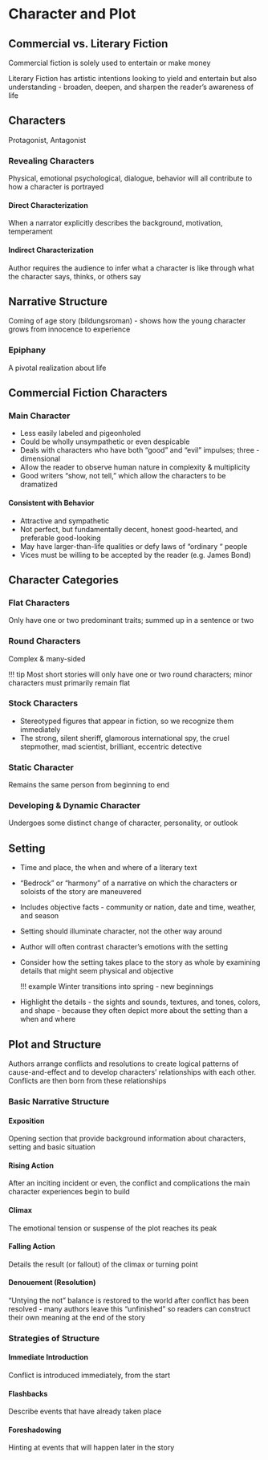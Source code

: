 # Character and Plot

## Commercial vs. Literary Fiction

Commercial fiction is solely used to entertain or make money

Literary Fiction has artistic intentions looking to yield and entertain but also understanding - broaden, deepen, and
sharpen the reader’s awareness of life

## Characters

Protagonist, Antagonist

### Revealing Characters

Physical, emotional psychological, dialogue, behavior will all contribute to how a character is portrayed

#### Direct Characterization

When a narrator explicitly describes the background, motivation, temperament

#### Indirect Characterization

Author requires the audience to infer what a character is like through what the character says, thinks, or others say

## Narrative Structure

Coming of age story (bildungsroman) - shows how the young character grows from innocence to experience

### Epiphany

A pivotal realization about life

## Commercial Fiction Characters

### Main Character

- Less easily labeled and pigeonholed
- Could be wholly unsympathetic or even despicable
- Deals with characters who have both “good” and “evil” impulses; three -dimensional
- Allow the reader to observe human nature in complexity & multiplicity
- Good writers “show, not tell,” which allow the characters to be dramatized

#### Consistent with Behavior

- Attractive and sympathetic
- Not perfect, but fundamentally decent, honest good-hearted, and preferable good-looking
- May have larger-than-life qualities or defy laws of “ordinary “ people
- Vices must be willing to be accepted by the reader (e.g. James Bond)

## Character Categories

### Flat Characters

Only have one or two predominant traits; summed up in a sentence or two

### Round Characters

Complex & many-sided

!!! tip
    Most short stories will only have one or two round characters; minor characters must primarily remain flat

### Stock Characters

- Stereotyped figures that appear in fiction, so we recognize them immediately
- The strong, silent sheriff, glamorous international spy, the cruel stepmother, mad scientist, brilliant, eccentric
  detective

### Static Character

Remains the same person from beginning to end

### Developing & Dynamic Character

Undergoes some distinct change of character, personality, or outlook

## Setting
- Time and place, the when and where of a literary text
- “Bedrock” or “harmony” of a narrative on which the characters or soloists of the story are maneuvered
- Includes objective facts - community or nation, date and time, weather, and season
- Setting should illuminate character, not the other way around
- Author will often contrast character’s emotions with the setting
- Consider how the setting takes place to the story as whole by examining details that might seem physical and objective

    !!! example
        Winter transitions into  spring - new beginnings

- Highlight the details - the sights and sounds, textures, and tones, colors, and shape - because they often depict more about the setting than a when and where

## Plot and Structure

Authors arrange conflicts and resolutions to create logical patterns of cause-and-effect and to develop characters’
relationships with each other. Conflicts are then born from these relationships

### Basic Narrative Structure

#### Exposition

Opening section that provide background information about characters, setting and basic situation

#### Rising Action

After an inciting incident or even, the conflict and complications the main character experiences begin to build

#### Climax

The emotional tension or suspense of the plot reaches its peak

#### Falling Action

Details the result (or fallout) of the climax or turning point

#### Denouement (Resolution)

“Untying the not” balance is restored to the world after conflict has been resolved - many authors leave this
“unfinished” so readers can construct their own meaning at the end of the story

### Strategies of Structure

#### Immediate Introduction

Conflict is introduced immediately, from the start

#### Flashbacks

Describe events that have already taken place

#### Foreshadowing

Hinting at events that will happen later in the story